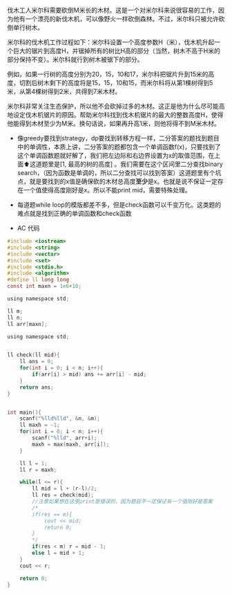伐木工人米尔科需要砍倒M米长的木材。这是一个对米尔科来说很容易的工作，因为他有一个漂亮的新伐木机，可以像野火一样砍倒森林。不过，米尔科只被允许砍倒单行树木。

米尔科的伐木机工作过程如下：米尔科设置一个高度参数H（米），伐木机升起一个巨大的锯片到高度H，并锯掉所有的树比H高的部分（当然，树木不高于H米的部分保持不变）。米尔科就行到树木被锯下的部分。

例如，如果一行树的高度分别为20，15，10和17，米尔科把锯片升到15米的高度，切割后树木剩下的高度将是15，15，10和15，而米尔科将从第1棵树得到5米，从第4棵树得到2米，共得到7米木材。

米尔科非常关注生态保护，所以他不会砍掉过多的木材。这正是他为什么尽可能高地设定伐木机锯片的原因。帮助米尔科找到伐木机锯片的最大的整数高度H，使得他能得到木材至少为M米。换句话说，如果再升高1米，则他将得不到M米木材。

* 像greedy要找到strategy，dp要找到转移方程一样，二分答案的题找到题目中的单调性，本质上讲，二分答案的题都包含一个单调函数f(x)，只要找到了这个单调函数题就好解了，我们把左边际和右边界设置为x的取值范围，在上面⬆️这道题里是[1, 最高的树的高度] 。我们需要在这个区间里二分查找binary search，（因为函数是单调的，所以二分查找可以找到答案）这道题里有个坑点，就是要找到的x值是确保砍的木材总高度**至少**是x。也就是说不保证一定存在一个值使得高度刚好是x。所以不能print mid，需要特殊处理。
* 每道题while loop的模版都差不多，但是check函数可以千变万化。这类题的难点就是找到正确的单调函数和check函数

* AC 代码

```c
#include <iostream>
#include <string>
#include <vector>
#include <set>
#include <stdio.h>
#include <algorithm>
#define ll long long
const int maxn = 1e6+10;

using namespace std;

ll m;
ll n;
ll arr[maxn];

using namespace std;


ll check(ll mid){
	ll ans = 0;
	for(int i = 0; i < n; i++){
		if(arr[i] > mid) ans += arr[i] - mid;
	}
	return ans;
}


int main(){
	scanf("%lld%lld", &n, &m);
	ll maxh = -1;
	for(int i = 0; i < n; i++){
		scanf("%lld", arr+i);
		maxh = max(maxh, arr[i]);
	}

	ll l = 1;
	ll r = maxh;

	while(l <= r){
		ll mid = l + (r-l)/2;
		ll res = check(mid);
		//注意如果想在这里print是错误的，因为题目不一定保证有一个值刚好是答案
		/*
		if(res == m){
			cout << mid;
			return 0;
		}
		*/
		if(res < m) r = mid - 1;
		else l = mid + 1;
	}
	cout << r;

	return 0;
}
```

